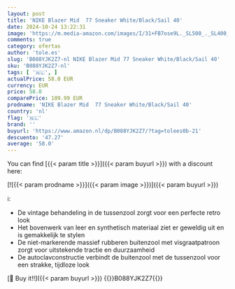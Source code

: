 ```yaml
---
layout: post
title: 'NIKE Blazer Mid  77 Sneaker White/Black/Sail 40'
date: 2024-10-24 13:22:31
image: 'https://m.media-amazon.com/images/I/31+FB7ose9L._SL500_._SL400_.jpg'
comments: true
category: ofertas
author: 'tole.es'
slug: 'B088YJK2Z7-nl NIKE Blazer Mid 77 Sneaker White/Black/Sail 40'
sku: 'B088YJK2Z7-nl'
tags: [ '🇳🇱', ]
actualPrice: 58.0 EUR
currency: EUR
price: 58.0
comparePrice: 109.99 EUR
prodname: 'NIKE Blazer Mid  77 Sneaker White/Black/Sail 40'
country: 'nl'
flag: '🇳🇱'
brand: ''
buyurl: 'https://www.amazon.nl/dp/B088YJK2Z7/?tag=tolees0b-21'
descuento: '47.27'
average: '58.0'
---
```


You can find [{{< param title >}}]({{< param buyurl >}}) with a discount here:

[![{{< param prodname >}}]({{< param image >}})]({{< param buyurl >}})

ℹ️:

- De vintage behandeling in de tussenzool zorgt voor een perfecte retro look
- Het bovenwerk van leer en synthetisch materiaal ziet er geweldig uit en is gemakkelijk te stylen
- De niet-markerende massief rubberen buitenzool met visgraatpatroon zorgt voor uitstekende tractie en duurzaamheid
- De autoclavconstructie verbindt de buitenzool met de tussenzool voor een strakke, tijdloze look

[🛒 Buy it!!]({{< param buyurl >}})
{{<world>}}B088YJK2Z7{{</world>}}
